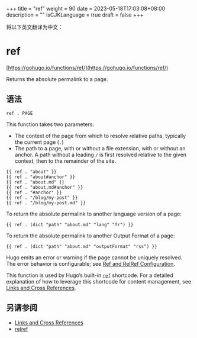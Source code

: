 +++
title = "ref"
weight = 90
date = 2023-05-18T17:03:08+08:00
description = ""
isCJKLanguage = true
draft = false
+++

将以下英文翻译为中文：
# ref

[https://gohugo.io/functions/ref/](https://gohugo.io/functions/ref/)

Returns the absolute permalink to a page.

## 语法

```
ref . PAGE
```

This function takes two parameters:

- The context of the page from which to resolve relative paths, typically the current page (`.`)
- The path to a page, with or without a file extension, with or without an anchor. A path without a leading `/` is first resolved relative to the given context, then to the remainder of the site.

```go-html-template
{{ ref . "about" }}
{{ ref . "about#anchor" }}
{{ ref . "about.md" }}
{{ ref . "about.md#anchor" }}
{{ ref . "#anchor" }}
{{ ref . "/blog/my-post" }}
{{ ref . "/blog/my-post.md" }}
```

To return the absolute permalink to another language version of a page:

```go-html-template
{{ ref . (dict "path" "about.md" "lang" "fr") }}
```

To return the absolute permalink to another Output Format of a page:

```go-html-template
{{ ref . (dict "path" "about.md" "outputFormat" "rss") }}
```

Hugo emits an error or warning if the page cannot be uniquely resolved. The error behavior is configurable; see [Ref and RelRef Configuration](https://gohugo.io/content-management/cross-references/#ref-and-relref-configuration).

This function is used by Hugo’s built-in [`ref`](https://gohugo.io/content-management/shortcodes/#ref-and-relref) shortcode. For a detailed explanation of how to leverage this shortcode for content management, see [Links and Cross References](https://gohugo.io/content-management/cross-references/).

## 另请参阅

- [Links and Cross References](https://gohugo.io/content-management/cross-references/)
- [relref](https://gohugo.io/functions/relref/)
